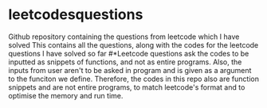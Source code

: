 # leetcodesquestions
Github repository containing the questions from leetcode which I have solved
This contains all the questions, along with the codes for the leetcode questions I have solved so far
#*Leetcode questions ask the codes to be inputted as snippets of functions, and not as entire programs. Also, the inputs from user aren't to be asked in program and is given as a argument to the funciton we define.
Therefore, the codes in this repo also are function snippets and are not entire programs, to match leetcode's format and to optimise the memory and run time.
